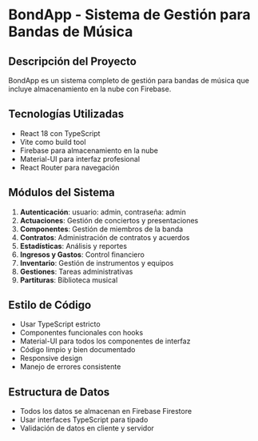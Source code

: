 # BondApp - Sistema de Gestión para Bandas de Música

<!-- Use this file to provide workspace-specific custom instructions to Copilot. For more details, visit https://code.visualstudio.com/docs/copilot/copilot-customization#_use-a-githubcopilotinstructionsmd-file -->

## Descripción del Proyecto
BondApp es un sistema completo de gestión para bandas de música que incluye almacenamiento en la nube con Firebase.

## Tecnologías Utilizadas
- React 18 con TypeScript
- Vite como build tool
- Firebase para almacenamiento en la nube
- Material-UI para interfaz profesional
- React Router para navegación

## Módulos del Sistema
1. **Autenticación**: usuario: admin, contraseña: admin
2. **Actuaciones**: Gestión de conciertos y presentaciones
3. **Componentes**: Gestión de miembros de la banda
4. **Contratos**: Administración de contratos y acuerdos
5. **Estadísticas**: Análisis y reportes
6. **Ingresos y Gastos**: Control financiero
7. **Inventario**: Gestión de instrumentos y equipos
8. **Gestiones**: Tareas administrativas
9. **Partituras**: Biblioteca musical

## Estilo de Código
- Usar TypeScript estricto
- Componentes funcionales con hooks
- Material-UI para todos los componentes de interfaz
- Código limpio y bien documentado
- Responsive design
- Manejo de errores consistente

## Estructura de Datos
- Todos los datos se almacenan en Firebase Firestore
- Usar interfaces TypeScript para tipado
- Validación de datos en cliente y servidor
